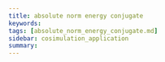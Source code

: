 ```yaml
---
title: absolute norm energy conjugate
keywords: 
tags: [absolute_norm_energy_conjugate.md]
sidebar: cosimulation_application
summary: 
---
```

